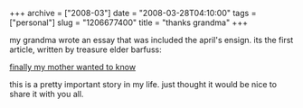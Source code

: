 +++
archive = ["2008-03"]
date = "2008-03-28T04:10:00"
tags = ["personal"]
slug = "1206677400"
title = "thanks grandma"
+++

my grandma wrote an essay that was included the april's ensign. its the
first article, written by treasure elder barfuss:

[finally my mother wanted to know][1]

this is a pretty important story in my life. just thought it would be nice
to share it with you all.

[1]: http://lds.org/ldsorg/v/index.jsp?vgnextoid=f318118dd536c010VgnVCM1000004d82620aRCRD&locale=0&sourceId=c8b71b9fc3ce8110VgnVCM100000176f620a____&hideNav=1


